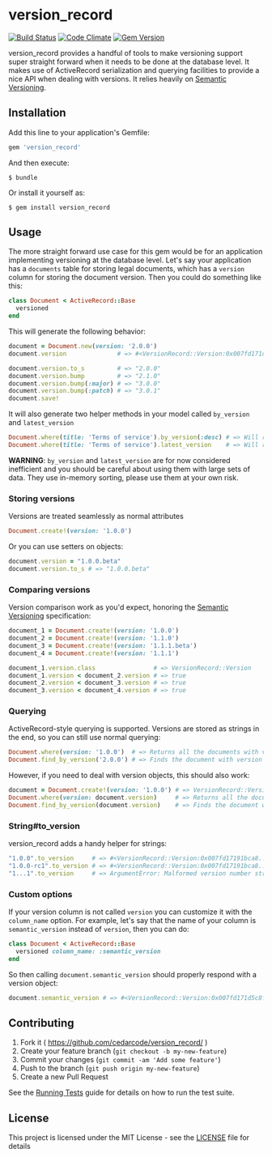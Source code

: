 # version_record

[![Build Status](https://travis-ci.org/cedarcode/version_record.svg?branch=master)](https://travis-ci.org/cedarcode/version_record)
[![Code Climate](https://codeclimate.com/github/cedarcode/version_record/badges/gpa.svg)](https://codeclimate.com/github/cedarcode/version_record)
[![Gem Version](https://badge.fury.io/rb/version_record.svg)](https://badge.fury.io/rb/version_record)

version_record provides a handful of tools to make versioning
 support super straight forward when it needs to be done at
 the database level. It makes use of ActiveRecord serialization
 and querying facilities to provide a nice API when dealing
 with versions. It relies heavily on [Semantic Versioning](https://semver.org/).

## Installation

Add this line to your application's Gemfile:

```ruby
gem 'version_record'
```

And then execute:

    $ bundle

Or install it yourself as:

    $ gem install version_record

## Usage

The more straight forward use case for this gem would be for
 an application implementing versioning at the database level. Let's
 say your application has a `documents` table for storing legal
 documents, which has a `version` column for storing the document
 version. Then you could do something like this:

```ruby
class Document < ActiveRecord::Base
  versioned
end
```

This will generate the following behavior:

```ruby
document = Document.new(version: '2.0.0')
document.version              # => #<VersionRecord::Version:0x007fd171d5c8f8 @major=2, @minor=0, @patch=0, @prerelease=nil>

document.version.to_s         # => "2.0.0"
document.version.bump         # => "2.1.0"
document.version.bump(:major) # => "3.0.0"
document.version.bump(:patch) # => "3.0.1"
document.save!
```

It will also generate two helper methods in your model called
 `by_version` and `latest_version`

```ruby
Document.where(title: 'Terms of service').by_version(:desc) # => Will return a sorted list of "Terms of service" documents, ordered by version
Document.where(title: 'Terms of service').latest_version    # => Will return the latest "Terms of service" document
```

**WARNING**: `by_version` and `latest_version` are for now considered
 inefficient and you should be careful about using them with
 large sets of data. They use in-memory sorting, please use them
 at your own risk.

### Storing versions
Versions are treated seamlessly as normal attributes

```ruby
Document.create!(version: '1.0.0')
```

Or you can use setters on objects:
```ruby
document.version = "1.0.0.beta"
document.version.to_s # => "1.0.0.beta"
```

### Comparing versions
Version comparison work as you'd expect, honoring
 the [Semantic Versioning](https://semver.org/#semantic-versioning-specification-semver)
 specification:

```ruby
document_1 = Document.create!(version: '1.0.0')
document_2 = Document.create!(version: '1.1.0')
document_3 = Document.create!(version: '1.1.1.beta')
document_4 = Document.create!(version: '1.1.1')

document_1.version.class                # => VersionRecord::Version
document_1.version < document_2.version # => true
document_2.version < document_3.version # => true
document_3.version < document_4.version # => true
```

### Querying
ActiveRecord-style querying is supported. Versions are stored
as strings in the end, so you can still use normal querying:

```ruby
Document.where(version: '1.0.0')  # => Returns all the documents with version "1.0.0"
Document.find_by_version('2.0.0') # => Finds the document with version "2.0.0"
```

However, if you need to deal with version objects, this should
also work:

```ruby
document = Document.create!(version: '1.0.0') # => VersionRecord::Version
Document.where(version: document.version)     # => Returns all the documents with version "1.0.0"
Document.find_by_version(document.version)    # => Finds the document with version "1.0.0"
```

### String#to_version
version_record adds a handy helper for strings:
```ruby
"1.0.0".to_version     # => #<VersionRecord::Version:0x007fd17191bca8...
"1.0.0-rc1".to_version # => #<VersionRecord::Version:0x007fd17191bca8...
"1...1".to_version     # => ArgumentError: Malformed version number string 1...1
```

### Custom options

If your version column is not called `version` you can
 customize it with the `column_name` option. For example,
 let's say that the name of your column is `semantic_version`
 instead of `version`, then you can do:

```ruby
class Document < ActiveRecord::Base
  versioned column_name: :semantic_version
end
```

So then calling `document.semantic_version` should properly
 respond with a version object:

```ruby
document.semantic_version # => #<VersionRecord::Version:0x007fd171d5c8f8 @major=2, @minor=0, @patch=0, @prerelease=nil>
```

## Contributing

1. Fork it ( https://github.com/cedarcode/version_record/ )
2. Create your feature branch (`git checkout -b my-new-feature`)
3. Commit your changes (`git commit -am 'Add some feature'`)
4. Push to the branch (`git push origin my-new-feature`)
5. Create a new Pull Request

See the [Running Tests](RUNNING_TESTS.md) guide for details on how to run the test suite.

## License

This project is licensed under the MIT License - see the [LICENSE](LICENSE) file for details
